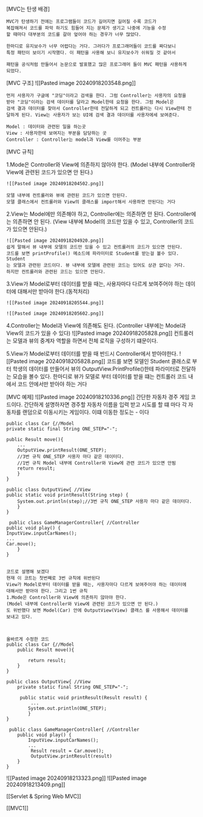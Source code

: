 [MVC는 탄생 배경]

	MVC가 탄생하기 전에는 프로그램들이 코드가 길어지면 길어질 수록 코드가
	복잡해져서 코드를 파악 하기도 힘들어 지는 문제가 생기고 나중에 기능을 수정
	할 때마다 대부분의 코드를 갈아 엎어야 하는 경우가 너무 많았다.

	한마디로 유지보수가 너무 어렵다는 거다. 그러다가 프로그래머들이 코드를 짜다보니
	특정 패턴이 보이기 시작했다. 이 패턴을 사용해 보니 유지보수가 쉬워질 것 같아서

	패턴을 공식처럼 만들어서 논문으로 발표했고 많은 프로그래머 들이 MVC 패턴을 사용하게
	되었다.


[MVC 구조]
	![[Pasted image 20240918203548.png]]

	먼저 사용자가 구글에 "코딩"이라고 검색을 한다. 그럼 Controller는 사용자의 요청을
	받아 "코딩"이라는 검색 데이터를 달라고 Model한테 요청을 한다. 그럼 Model은 
	검색 결과 데이터를 찾아서 Controller한테 전달하게 되고 컨트롤러는 다시 View한테 전
	달하게 된다. View는 사용자가 보는 UI에 검색 결과 데이터를 사용자에세 보여준다.

	Model : 데이터와 관련된 일을 하는곳
	View : 사용자한테 보여지는 부분을 담당하는 곳
	Controller : Controller는 model과 View를 이어주는 부분

[MVC 규칙]
	
1.Mode은 Controller와 View에 의존하지 않아야 한다.
	(Model 내부에 Controller와 View에 관련된 코드가 있으면 안 된다.)
	
	![[Pasted image 20240918204502.png]]
	
	모델 내부에 컨트롤러와 뷰에 관련된 코드가 있으면 안된다.
	모델 클래스에서 컨트롤러와 View의 클래스를 import해서 사용하면 안된다는 거다
	
2.View는 Model에만 의존해야 하고, Controller에는 의존하면 안 된다.
	Controller에는 의존하면 안 된다.
	(View 내부에 Model의 코드만 있을 수 있고, Controller의 코드가 있으면 안된다.)
	
	![[Pasted image 20240918204920.png]]
	쉽게 말해서 뷰 내부에 모델의 코드만 있을 수 있고 컨트롤러의 코드가 있으면 안된다.
	코드를 보면 printProfile() 메소드에 파라미터로 Student를 받는걸 볼수 있다. Student
	는 모델과 관련된 코드이다. 뷰 내부에 모델에 관련된 코드는 있어도 상관 없다는 거다.
	하지만 컨트롤러와 관련된 코드는 있으면 안된다.

3.View가 Model로부터 데이터를 받을 때는, 사용자마다 다르게 보여주어야 하는 데이터에
  대해서만 받아야 한다.(동적처리)

	![[Pasted image 20240918205544.png]]
	
	![[Pasted image 20240918205602.png]]

4.Controller는 Model과 View에 의존해도 된다.
(Controller 내부에는 Model과 View의 코드가 있을 수 있다)
	![[Pasted image 20240918205828.png]]
	컨트롤러는 모델과 뷰의 중계자 역할을 하면서 전체 로직을 구성하기 떄문이다.

5.View가 Model로부터 데이터를 받을 때 반드시 Controller에서 받아야한다.
	![[Pasted image 20240918205828.png]]
	코드를 보면 모델인 Student 클래스로 부터 학생의 데이터를 만들어서 뷰의
	OutputView.PrintProfile()한테 파라미터로 전달하는 모습을 볼수 있다.
	한마디로 뷰가 모델로 부터 데이터를 받을 떄는 컨트롤러 코드 내에서 코드 안에서만
	받아야 하는 거다

[MVC 예제]
	![[Pasted image 20240918210336.png]]
	간단한 자동차 경주 게임 코드이다. 간단하게 설명하자면 경주할 자동차 이름을 입력
	받고 시도를 할 떄 마다 각 자동차를 랜덤으로 이동시키는 게임이다. 이떄 이동한
	정도는 - 이다

	public class Car {//Model
	private static final String ONE_STEP="-";

	public Result move(){
		...
		OutputView.printResult(ONE_STEP);
		//3번 규칙 ONE_STEP 사용자 마다 같은 데이터다.
		//1번 규칙 Model 내부에 Controller와 View에 관련 코드가 있으면 안됨
		return result;
		}
	}

	public class OutputView{ //View
	public static void printResult(String step) {
	    System.out.println(step);//3번 규칙 ONE_STEP 사용자 마다 같은 데이터다.
		}
	}
	
	 public class GameManagerController{ //Controller
	public void play() {
	InputView.inputCarNames();
	...
	Car.move();
		}
	}


	코드로 설명해 보겠다
	현재 이 코트는 첫번째로 3번 규칙에 위반된다 
	View가 Model로부터 데이터를 받을 때는, 사용자마다 다르게 보여주어야 하는 데이터에
	대해서만 받아야 한다. 그리고 1번 규칙
	1.Mode은 Controller와 View에 의존하지 않아야 한다.
	(Model 내부에 Controller와 View에 관련된 코드가 있으면 안 된다.)
	도 위반했다 보면 Model(Car) 안에 OutputView(View) 클래스 를 사용해서 데이터를
	보내고 있다.



	올바르게 수정한 코드
	public class Car {//Model
		public Result move(){
		
			return result;
		}
	}

	public class OutputView{ //View
		private static final String ONE_STEP="-";
		
		 public static void printResult(Result result) {
			 ...
			System.out.println(ONE_STEP);
			}
	}
	
	 public class GameManagerController{ //Controller
		public void play() {
			InputView.inputCarNames();
			...
			 Result result = Car.move();
			 OutputView.printResult(result)
		}
	}
	
	
![[Pasted image 20240918213323.png]]
	![[Pasted image 20240918213409.png]]

[[Servlet & Spring Web MVC]]

[[MVC1]]